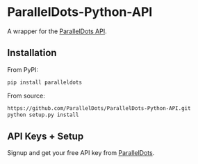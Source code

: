 ParallelDots-Python-API
===============

A wrapper for the [ParallelDots API](http://www.paralleldots.com).


Installation
------------
From PyPI:
```bash
pip install paralleldots
```

From source:
```bash
https://github.com/ParallelDots/ParallelDots-Python-API.git
python setup.py install
```

API Keys + Setup
----------------
Signup and get your free API key from [ParallelDots](http://www.paralleldots.com).


